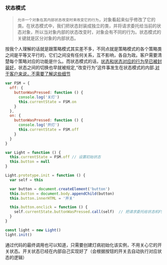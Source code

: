 ### 状态模式
>`允许一个对象在其内部状态改变时来改变它的行为`，对象看起来似乎修改了它的类。在状态模式中，我们把状态封装成独立的类，并将请求委托给当前的状态对象，所以当对象内部的状态改变时，对象会有不同的行为。状态模式的关键就是区分对象的内部状态。  

按我个人理解的话就是跟策略模式其实差不多，不同点就是策略模式的各个策略类之间是平等又平行的，它们之间没有任何关系，互不影响，各自为政。<u></u>客户需要清楚每个策略对应的功能是什么。</u>而状态模式的话，<u>状态和状态对应的行为早已被封装好</u>，状态之间的切换也早就被规定,“改变行为”这件事发生在状态模式的内部.<u>对于客户来说，不需要了解这些细节</u>

```js
var FSM = {
  off: {
    buttonWasPressed: function () {
      console.log('关灯')
      this.currentState = FSM.on
    }
  },  
  on: {
    buttonWasPressed: function () {
      console.log('开灯')
      this.currentState = FSM.off
    }
  }
}

var Light = function () {
  this.currentState = FSM.off // 设置初始状态
  this.button = null
}

Light.prototype.init = function () {
  var self = this

  var button = document.createElement('button')
  this.button = document.body.appendChild(button)
  this.button.innerHTML = '开关'

  this.button.onclick = function () {
    self.currentState.buttonWasPressed.call(self)  // 把请求委托给状态机FSM
  }
}

const light = new Light()
light.init()

```
通过代码的最终调用也可以知道，只需要创建灯病初始化该实例，不用关心它的开关状态。开关状态已经在内部自己实现好了（会根据按钮的开关去自动执行对应状态的逻辑）